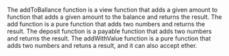 The addToBallance function is a view function that adds a given amount to function that adds a given amount to the balance and returns the result.
The add function is a pure function that adds two numbers and returns the result.
The deposit function is a payable function that adds two numbers and returns the result.
The addWithValue function is a pure function that adds two numbers and retuns a result, and it can also accept ether.
